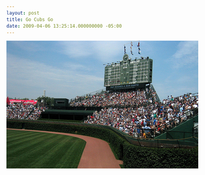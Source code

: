 ```yaml
---
layout: post
title: Go Cubs Go
date: 2009-04-06 13:25:14.000000000 -05:00
---
```

<img src="/images/wrigley-field.jpg" alt="Wrigley Field" >
